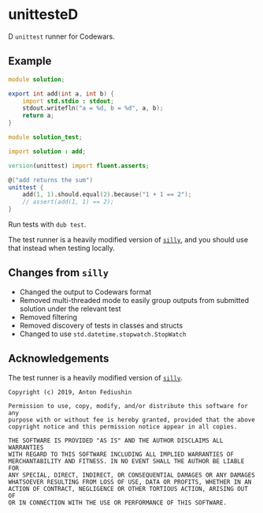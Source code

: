 # unittesteD

D `unittest` runner for Codewars.

## Example

```d
module solution;

export int add(int a, int b) {
    import std.stdio : stdout;
    stdout.writefln("a = %d, b = %d", a, b);
    return a;
}
```

```d
module solution_test;

import solution : add;

version(unittest) import fluent.asserts;

@("add returns the sum")
unittest {
    add(1, 1).should.equal(2).because("1 + 1 == 2");
    // assert(add(1, 1) == 2);
}
```

Run tests with `dub test`.

The test runner is a heavily modified version of [`silly`], and you should use that instead when testing locally.

## Changes from `silly`

- Changed the output to Codewars format
- Removed multi-threaded mode to easily group outputs from submitted
  solution under the relevant test
- Removed filtering
- Removed discovery of tests in classes and structs
- Changed to use `std.datetime.stopwatch.StopWatch`

## Acknowledgements

The test runner is a heavily modified version of [`silly`].

```text
Copyright (c) 2019, Anton Fediushin

Permission to use, copy, modify, and/or distribute this software for any
purpose with or without fee is hereby granted, provided that the above
copyright notice and this permission notice appear in all copies.

THE SOFTWARE IS PROVIDED "AS IS" AND THE AUTHOR DISCLAIMS ALL WARRANTIES
WITH REGARD TO THIS SOFTWARE INCLUDING ALL IMPLIED WARRANTIES OF
MERCHANTABILITY AND FITNESS. IN NO EVENT SHALL THE AUTHOR BE LIABLE FOR
ANY SPECIAL, DIRECT, INDIRECT, OR CONSEQUENTIAL DAMAGES OR ANY DAMAGES
WHATSOEVER RESULTING FROM LOSS OF USE, DATA OR PROFITS, WHETHER IN AN
ACTION OF CONTRACT, NEGLIGENCE OR OTHER TORTIOUS ACTION, ARISING OUT OF
OR IN CONNECTION WITH THE USE OR PERFORMANCE OF THIS SOFTWARE.
```

[`silly`]: https://code.dlang.org/packages/silly
